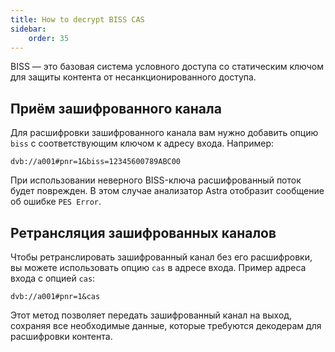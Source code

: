 ```yaml
---
title: How to decrypt BISS CAS
sidebar:
    order: 35
---
```


BISS — это базовая система условного доступа со статическим ключом для защиты контента от несанкционированного доступа.

## Приём зашифрованного канала

Для расшифровки зашифрованного канала вам нужно добавить опцию `biss` с соответствующим ключом к адресу входа. Например:

```
dvb://a001#pnr=1&biss=12345600789ABC00
```

При использовании неверного BISS-ключа расшифрованный поток будет поврежден. В этом случае анализатор Astra отобразит сообщение об ошибке `PES Error`.

## Ретрансляция зашифрованных каналов

Чтобы ретранслировать зашифрованный канал без его расшифровки, вы можете использовать опцию `cas` в адресе входа. Пример адреса входа с опцией `cas`:

```
dvb://a001#pnr=1&cas
```

Этот метод позволяет передать зашифрованный канал на выход, сохраняя все необходимые данные, которые требуются декодерам для расшифровки контента.